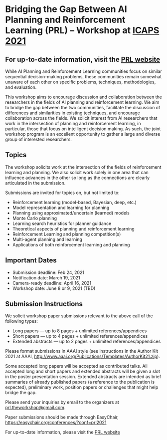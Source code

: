 # Bridging the Gap Between AI Planning and Reinforcement Learning (PRL) – Workshop at [ICAPS 2021](https://icaps21.icaps-conference.org/)
## For up-to-date information, visit the [PRL website](https://prl-theworkshop.github.io)

While AI Planning and Reinforcement Learning communities focus on similar sequential decision-making problems, these communities remain somewhat unaware of each other on specific problems, techniques, methodologies, and evaluation.

This workshop aims to encourage discussion and collaboration between the researchers in the fields of AI planning and reinforcement learning. We aim to bridge the gap between the two communities, facilitate the discussion of differences and similarities in existing techniques, and encourage collaboration across the fields. We solicit interest from AI researchers that work in the intersection of planning and reinforcement learning, in particular, those that focus on intelligent decision making. As such, the joint workshop program is an excellent opportunity to gather a large and diverse group of interested researchers.

## Topics

The workshop solicits work at the intersection of the fields of reinforcement learning and planning. We also solicit work solely in one area that can influence advances in the other so long as the connections are clearly articulated in the submission.

Submissions are invited for topics on, but not limited to:

- Reinforcement learning (model-based, Bayesian, deep, etc.)
- Model representation and learning for planning
- Planning using approximated/uncertain (learned) models
- Monte Carlo planning
- Learning search heuristics for planner guidance
- Theoretical aspects of planning and reinforcement learning
- Reinforcement Learning and planning competition(s)
- Multi-agent planning and learning
- Applications of both reinforcement learning and planning

## Important Dates

- Submission deadline: Feb 24, 2021
- Notification date: March 19, 2021
- Camera-ready deadline: April 16, 2021
- Workshop date: June 8 or 9, 2021 (TBD)

## Submission Instructions

We solicit workshop paper submissions relevant to the above call of the following types:
- Long papers — up to 8 pages + unlimited references/appendices
- Short papers — up to 4 pages + unlimited references/appendices
- Extended abstracts — up to 2 pages + unlimited references/appendices

Please format submissions in AAAI style (see instructions in the Author Kit 2021 at AAAI, http://www.aaai.org/Publications/Templates/AuthorKit21.zip).

Some accepted long papers will be accepted as contributed talks. All accepted long and short papers and extended abstracts will be given a slot in the poster presentation session. Extended abstracts are intended as brief summaries of already published papers (a reference to the publication is expected), preliminary work, position papers or challenges that might help bridge the gap.

Please send your inquiries by email to the organizers at [prl.theworkshop@gmail.com](mailto:prl.theworkshop@gmail.com).

Paper submissions should be made through EasyChair, https://easychair.org/conferences/?conf=prl2021

For up-to-date information, please visit the [PRL website](https://prl-theworkshop.github.io)

